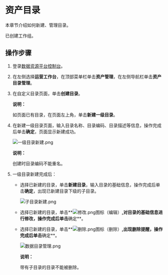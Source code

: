 # 资产目录

本章节介绍如何新建、管理目录。

已创建工作组。

## 操作步骤

1.  登录[数据资源平台控制台](https://dataq.console.aliyun.com)。

2.  在左侧选择**运营工作台**，在顶部菜单栏单击**资产管理**，在左侧导航栏单击**资产目录管理**。

3.  在自定义目录页面，单击**创建目录**。

    **说明：**

    如页面已有目录，在页面左上角，单击**新建一级目录**。

4.  在新建一级目录页面，输入目录名称、目录编码、目录描述等信息，操作完成后单击**确定**，页面显示新建成功。

    ![一级目录新建.png](https://static-aliyun-doc.oss-accelerate.aliyuncs.com/assets/img/zh-CN/7887899061/p204955.png)

    **说明：**

    创建时目录编码不能重名。

5.  一级目录新建完成后：

    -   选择已新建的目录，单击**新建目录**，输入目录的基础信息，操作完成后单击**确定**，出现已新建目录下级的子目录。

        ![子目录新建.png](https://static-aliyun-doc.oss-accelerate.aliyuncs.com/assets/img/zh-CN/7887899061/p204969.png)

    -   选择已新建的目录，单击**![修改.png](https://static-aliyun-doc.oss-accelerate.aliyuncs.com/assets/img/zh-CN/7887899061/p204963.png)图标（编辑）**,对目录的基础信息进行修改，操作完成后单击**确定**。
    -   选择已新建的目录，单击**![删除.png](https://static-aliyun-doc.oss-accelerate.aliyuncs.com/assets/img/zh-CN/7887899061/p204968.png)图标（删除）**,出现删除提醒，操作完成后单击**确定**。

        ![数据目录管理.png](https://static-aliyun-doc.oss-accelerate.aliyuncs.com/assets/img/zh-CN/7887899061/p204970.png)

        **说明：**

        带有子目录的目录不能被删除。


